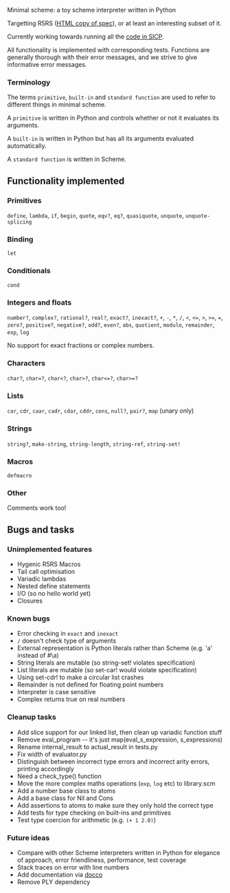 Minimal scheme: a toy scheme interpreter written in Python

Targetting R5RS
([HTML copy of spec](http://people.csail.mit.edu/jaffer/r5rs_toc.html)),
or at least an interesting subset of it.

Currently working towards running all the
[code in SICP](http://mitpress.mit.edu/sicp/code/index.html).

All functionality is implemented with corresponding tests. Functions
are generally thorough with their error messages, and we strive to
give informative error messages.

### Terminology

The terms `primitive`, `built-in` and `standard function` are used to
refer to different things in minimal scheme.

A `primitive` is written in Python and controls whether or not it
evaluates its arguments.

A `built-in` is written in Python but has all its arguments evaluated
automatically.

A `standard function` is written in Scheme.

## Functionality implemented

### Primitives

`define`, `lambda`, `if`, `begin`, `quote`, `eqv?`, `eq?`,
`quasiquote`, `unquote`, `unquote-splicing`

### Binding

`let`

### Conditionals

`cond`

### Integers and floats

`number?`, `complex?`, `rational?`, `real?`, `exact?`, `inexact?`,
`+`, `-`, `*`, `/`, `<`, `<=`, `>`, `>=`, `=`, `zero?`, `positive?`,
`negative?`, `odd?`, `even?`, `abs`, `quotient`, `modulo`,
`remainder`, `exp`, `log`

No support for exact fractions or complex numbers.

### Characters

`char?`, `char=?`, `char<?`, `char>?`, `char<=?`, `char>=?`

### Lists

`car`, `cdr`, `caar`, `cadr`, `cdar`, `cddr`, `cons`, `null?`,
`pair?`, `map` (unary only)

### Strings

`string?`, `make-string`, `string-length`, `string-ref`, `string-set!`

### Macros

`defmacro`

### Other

Comments work too!

## Bugs and tasks

### Unimplemented features

* Hygenic R5RS Macros
* Tail call optimisation
* Variadic lambdas
* Nested define statements
* I/O (so no hello world yet)
* Closures

### Known bugs

* Error checking in `exact` and `inexact`
* `/` doesn't check type of arguments
* External representation is Python literals rather than Scheme
  (e.g. 'a' instead of #\a)
* String literals are mutable (so string-set! violates specification)
* List literals are mutable (so set-car! would violate specification)
* Using set-cdr! to make a circular list crashes
* Remainder is not defined for floating point numbers
* Interpreter is case sensitive
* Complex returns true on real numbers

### Cleanup tasks

* Add slice support for our linked list, then clean up variadic
  function stuff
* Remove eval_program -- it's just map(eval_s_expression,
  s_expressions)
* Rename internal_result to actual_result in tests.py
* Fix width of evaluator.py
* Distinguish between incorrect type errors and incorrect arity
  errors, printing accordingly
* Need a check_type() function
* Move the more complex maths operations (`exp`, `log` etc) to library.scm
* Add a number base class to atoms
* Add a base class for Nil and Cons
* Add assertions to atoms to make sure they only hold the correct type
* Add tests for type checking on built-ins and primitives
* Test type coercion for arithmetic (e.g. `(+ 1 2.0)`)

### Future ideas

* Compare with other Scheme interpreters written in Python for
  elegance of approach, error friendliness, performance, test coverage
* Stack traces on error with line numbers
* Add documentation via [docco](https://github.com/jashkenas/docco)
* Remove PLY dependency
